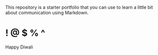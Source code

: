 This repository is a starter portfolio that you can use to learn a little bit about communication using Markdown.
# ! @ $ % ^
Happy Diwali
